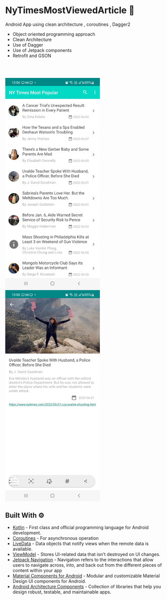 # NyTimesMostViewedArticle 📱
Android App using clean architecture , coroutines , Dagger2 

- Object oriented programming approach 
- Clean Architecture
- Use of Dagger
- Use of Jetpack components
- Retrofit and GSON

<br/><br/>
<p align="left">
<img src="screenshots/articleList.jpeg" width="300"/>
<img src="screenshots/artilceDetails.jpeg" width="300"/>
</p>


## Built With ⚙️
- [Kotlin](https://kotlinlang.org/) - First class and official programming language for Android development.
- [Coroutines](https://kotlinlang.org/docs/reference/coroutines-overview.html) - For asynchronous operation
- [LiveData](https://developer.android.com/topic/libraries/architecture/livedata) - Data objects that notify views when the remote data is available.
- [ViewModel](https://developer.android.com/topic/libraries/architecture/viewmodel) - Stores UI-related data that isn't destroyed on UI changes. 
- [Jetpack Navigation](https://developer.android.com/guide/navigation) - Navigation refers to the interactions that allow users to navigate across, into, and back out from the different pieces of content within your app
- [Material Components for Android](https://github.com/material-components/material-components-android) - Modular and customizable Material Design UI components for Android.
- [Android Architecture Components](https://developer.android.com/topic/libraries/architecture) - Collection of libraries that help you design robust, testable, and maintainable apps.

